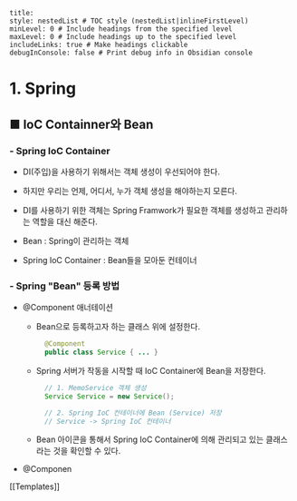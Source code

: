 ```table-of-contents
title: 
style: nestedList # TOC style (nestedList|inlineFirstLevel)
minLevel: 0 # Include headings from the specified level
maxLevel: 0 # Include headings up to the specified level
includeLinks: true # Make headings clickable
debugInConsole: false # Print debug info in Obsidian console
```

# 1. Spring
## ■ IoC Containner와 Bean

### - Spring IoC Container
- DI(주입)을 사용하기 위해서는 객체 생성이 우선되어야 한다.
- 하지만 우리는 언제, 어디서, 누가 객체 생성을 해야하는지 모른다.
- DI를 사용하기 위한 객체는 Spring Framwork가 필요한 객체를 생성하고 관리하는 역할을 대신 해준다.

- Bean : Spring이 관리하는 객체
- Spring IoC Container : Bean들을 모아둔 컨테이너

### - Spring "Bean" 등록 방법
- @Component 애너테이션
	- Bean으로 등록하고자 하는 클래스 위에 설정한다.
	  ``` java
		@Component
		public class Service { ... }
		```
	- Spring 서버가 작동을 시작할 때 IoC Container에 Bean을 저장한다.
	  ```java
		// 1. MemoService 객체 생성
		Service Service = new Service();

		// 2. Spring IoC 컨테이너에 Bean (Service) 저장
		// Service -> Spring IoC 컨테이너
		```
	- Bean 아이콘을 통해서 Spring IoC Container에 의해 관리되고 있는 클래스라는 것을 확인할 수 있다.

- @Componen






[[Templates]]
